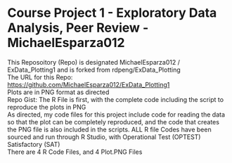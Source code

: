 # Course Project 1 - Exploratory Data Analysis, Peer Review - MichaelEsparza012  
This Reposoitory (Repo) is designated MichaelEsparza012 / ExData_Plotting1 and is forked from rdpeng/ExData_Plotting  
The URL for this Repo: https://github.com/MichaelEsparza012/ExData_Plotting1  
Plots are in PNG format as directed    
Repo Gist: The R File is first, with the complete code including the script to reproduce the plots in PNG  
As directed, my code files for this project include code for reading the data so that the plot can be completely reproduced, and the code that creates the PNG file is also included in the scripts.
ALL R file Codes have been sourced and run through R Studio, with Operational Test (OPTEST) Satisfactory (SAT)  
There are 4 R Code Files, and 4 Plot.PNG Files
